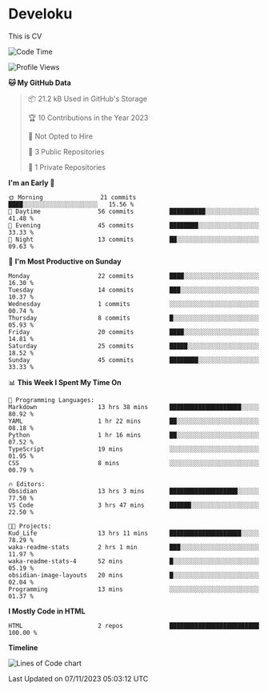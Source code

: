 # Develoku

This is CV



<!--START_SECTION:waka-->
![Code Time](http://img.shields.io/badge/Code%20Time-19%20hrs%2030%20mins-blue)

![Profile Views](http://img.shields.io/badge/Profile%20Views-158-blue)

**🐱 My GitHub Data** 

> 📦 21.2 kB Used in GitHub's Storage 
 > 
> 🏆 10 Contributions in the Year 2023
 > 
> 🚫 Not Opted to Hire
 > 
> 📜 3 Public Repositories 
 > 
> 🔑 1 Private Repositories 
 > 
**I'm an Early 🐤** 

```text
🌞 Morning                21 commits          ████░░░░░░░░░░░░░░░░░░░░░   15.56 % 
🌆 Daytime                56 commits          ██████████░░░░░░░░░░░░░░░   41.48 % 
🌃 Evening                45 commits          ████████░░░░░░░░░░░░░░░░░   33.33 % 
🌙 Night                  13 commits          ██░░░░░░░░░░░░░░░░░░░░░░░   09.63 % 
```
📅 **I'm Most Productive on Sunday** 

```text
Monday                   22 commits          ████░░░░░░░░░░░░░░░░░░░░░   16.30 % 
Tuesday                  14 commits          ███░░░░░░░░░░░░░░░░░░░░░░   10.37 % 
Wednesday                1 commits           ░░░░░░░░░░░░░░░░░░░░░░░░░   00.74 % 
Thursday                 8 commits           █░░░░░░░░░░░░░░░░░░░░░░░░   05.93 % 
Friday                   20 commits          ████░░░░░░░░░░░░░░░░░░░░░   14.81 % 
Saturday                 25 commits          █████░░░░░░░░░░░░░░░░░░░░   18.52 % 
Sunday                   45 commits          ████████░░░░░░░░░░░░░░░░░   33.33 % 
```


📊 **This Week I Spent My Time On** 

```text
💬 Programming Languages: 
Markdown                 13 hrs 38 mins      ████████████████████░░░░░   80.92 % 
YAML                     1 hr 22 mins        ██░░░░░░░░░░░░░░░░░░░░░░░   08.18 % 
Python                   1 hr 16 mins        ██░░░░░░░░░░░░░░░░░░░░░░░   07.52 % 
TypeScript               19 mins             ░░░░░░░░░░░░░░░░░░░░░░░░░   01.95 % 
CSS                      8 mins              ░░░░░░░░░░░░░░░░░░░░░░░░░   00.79 % 

🔥 Editors: 
Obsidian                 13 hrs 3 mins       ███████████████████░░░░░░   77.50 % 
VS Code                  3 hrs 47 mins       ██████░░░░░░░░░░░░░░░░░░░   22.50 % 

🐱‍💻 Projects: 
Kud_Life                 13 hrs 11 mins      ████████████████████░░░░░   78.29 % 
waka-readme-stats        2 hrs 1 min         ███░░░░░░░░░░░░░░░░░░░░░░   11.97 % 
waka-readme-stats-4      52 mins             █░░░░░░░░░░░░░░░░░░░░░░░░   05.19 % 
obsidian-image-layouts   20 mins             █░░░░░░░░░░░░░░░░░░░░░░░░   02.04 % 
Programming              13 mins             ░░░░░░░░░░░░░░░░░░░░░░░░░   01.37 % 
```

**I Mostly Code in HTML** 

```text
HTML                     2 repos             █████████████████████████   100.00 % 
```



**Timeline**

![Lines of Code chart](https://raw.githubusercontent.com/develku/develku/main/assets/bar_graph.png)


 Last Updated on 07/11/2023 05:03:12 UTC
<!--END_SECTION:waka-->
